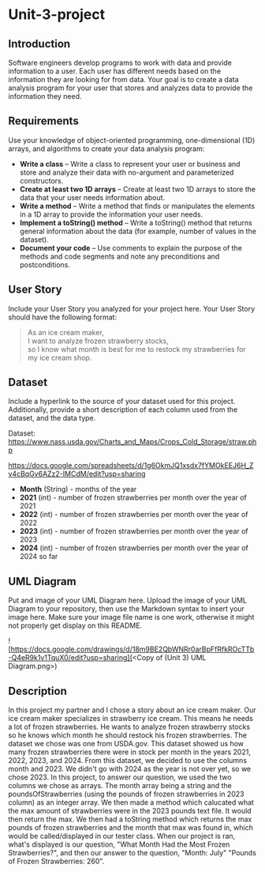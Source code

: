 # Unit-3-project
## Introduction 

Software engineers develop programs to work with data and provide information to a user. Each user has different needs based on the information they are looking for from data. Your goal is to create a data analysis program for your user that stores and analyzes data to provide the information they need. 

## Requirements 

Use your knowledge of object-oriented programming, one-dimensional (1D) arrays, and algorithms to create your data analysis program: 
- **Write a class** – Write a class to represent your user or business and store and analyze their data with no-argument and parameterized constructors. 
- **Create at least two 1D arrays** – Create at least two 1D arrays to store the data that your user needs information about. 
- **Write a method** – Write a method that finds or manipulates the elements in a 1D array to provide the information your user needs. 
- **Implement a toString() method** – Write a toString() method that returns general information about the data (for example, number of values in the dataset). 
- **Document your code** – Use comments to explain the purpose of the methods and code segments and note any preconditions and postconditions. 

## User Story 

Include your User Story you analyzed for your project here. Your User Story should have the following format: 

> As an ice cream maker, <br> 
> I want to analyze frozen strawberry stocks, <br> 
> so I know what month is best for me to restock my strawberries for my ice cream shop. 

## Dataset 

Include a hyperlink to the source of your dataset used for this project. Additionally, provide a short description of each column used from the dataset, and the data type. 

Dataset: https://www.nass.usda.gov/Charts_and_Maps/Crops_Cold_Storage/straw.php

https://docs.google.com/spreadsheets/d/1g6OkmJQ1xsdx7fYMOkEEJ6H_Zv4cBqGv6AZz2-IMCdM/edit?usp=sharing

- **Month** (String) - months of the year 
- **2021** (int) - number of frozen strawberries per month over the year of 2021
- **2022** (int) - number of frozen strawberries per month over the year of 2022
- **2023** (int) - number of frozen strawberries per month over the year of 2023
- **2024** (int) - number of frozen strawberries per month over the year of 2024 so far

## UML Diagram 

Put and image of your UML Diagram here. Upload the image of your UML Diagram to your repository, then use the Markdown syntax to insert your image here. Make sure your image file name is one work, otherwise it might not properly get display on this README. 

![https://docs.google.com/drawings/d/18m9BE2QbWNRr0arBpFfRfkROcTTb-Q4eR9k1v1TquX0/edit?usp=sharing](<Copy of (Unit 3) UML Diagram.png>)

## Description 
In this project my partner and I chose a story about an ice cream maker. Our ice cream maker specializes in strawberry ice cream. This means he needs a lot of frozen strawberries. He wants to analyze frozen strawberry stocks so he knows which month he should restock his frozen strawberries. The dataset we chose was one from USDA.gov. This dataset showed us how many frozen strawberries there were in stock per month in the years 2021, 2022, 2023, and 2024. From this dataset, we decided to use the columns month and 2023. We didn't go with 2024 as the year is not over yet, so we chose 2023. In this project, to answer our question, we used the two columns we chose as arrays. The month array being a string and the poundsOfStrawberries (using the pounds of frozen strawberries in 2023 column) as an integer array. We then made a method which calucated what the max amount of strawberries were in the 2023 pounds text file. It would then return the max. We then had a toString method which returns the max pounds of frozen strawberries and the month that max was found in, which would be called/displayed in our tester class. When our project is ran, what's displayed is our question, "What Month Had the Most Frozen Strawberries?", and then our answer to the question, "Month: July" "Pounds of Frozen Strawberries: 260".
